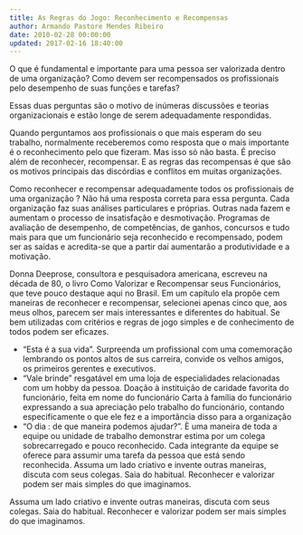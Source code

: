 ```yaml
---
title: As Regras do Jogo: Reconhecimento e Recompensas
author: Armando Pastore Mendes Ribeiro
date: 2010-02-28 00:00:00
updated: 2017-02-16 18:40:00
---
```

O que é fundamental e importante para uma pessoa ser valorizada dentro de uma organização? Como devem ser recompensados os profissionais pelo desempenho de suas funções e tarefas?
<!-- more -->

Essas duas perguntas são o motivo de inúmeras discussões e teorias organizacionais e estão longe de serem adequadamente respondidas.

Quando perguntamos aos profissionais o que mais esperam do seu trabalho, normalmente receberemos como resposta que o mais importante é o reconhecimento pelo que fizeram. Mas isso só não basta. É preciso além de reconhecer, recompensar. E as regras das recompensas é que são os motivos principais das discórdias e conflitos em muitas organizações.

Como reconhecer e recompensar adequadamente todos os profissionais de uma organização ? Não há uma resposta correta para essa pergunta. Cada organização faz suas análises particulares e próprias. Outras nada fazem e aumentam o processo de insatisfação e desmotivação. Programas de avaliação de desempenho, de competências, de ganhos, concursos e tudo mais para que um funcionário seja reconhecido e recompensado, podem ser as saídas e acredita-se que a partir daí aumentarão a produtividade e a motivação.

Donna Deeprose, consultora e pesquisadora americana, escreveu na década de 80, o livro Como Valorizar e Recompensar seus Funcionários, que teve pouco destaque aqui no Brasil. Em um capítulo ela propõe cem maneiras de reconhecer e recompensar, selecionei apenas cinco que, aos meus olhos, parecem ser mais interessantes e diferentes do habitual. Se bem utilizadas com critérios e regras de jogo simples e de conhecimento de todos podem ser eficazes.

* “Esta é a sua vida”. Surpreenda um profissional com uma comemoração lembrando os pontos altos de sus carreira, convide os velhos amigos, os primeiros gerentes e executivos.
* “Vale brinde” resgatável em uma loja de especialidades relacionadas com um hobby da pessoa.
Doação à instituição de caridade favorita do funcionário, feita em nome do funcionário
Carta à família do funcionário expressando a sua apreciação pelo trabalho do funcionário, contando especificamente o que ele fez e a importância disso para a organização
* “O dia : de que maneira podemos ajudar?”. È uma maneira de toda a equipe ou unidade de trabalho demonstrar estima por um colega sobrecarregado e pouco reconhecido. Cada integrante da equipe se oferece para assumir uma tarefa da pessoa que está sendo reconhecida.
Assuma um lado criativo e invente outras maneiras, discuta com seus colegas. Saia do habitual. Reconhecer e valorizar podem ser mais simples do que imaginamos.

Assuma um lado criativo e invente outras maneiras, discuta com seus colegas. Saia do habitual. Reconhecer e valorizar podem ser mais simples do que imaginamos.